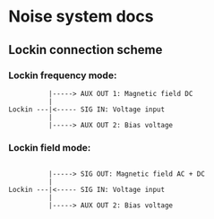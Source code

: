 # Noise system docs 

## Lockin connection scheme

### Lockin frequency mode:
```
          |-----> AUX OUT 1: Magnetic field DC
          |
Lockin ---|<----- SIG IN: Voltage input 
          |
          |-----> AUX OUT 2: Bias voltage
```
### Lockin field mode:

```
    
          |-----> SIG OUT: Magnetic field AC + DC 
          |
Lockin ---|<----- SIG IN: Voltage input 
          |
          |-----> AUX OUT 2: Bias voltage
```
